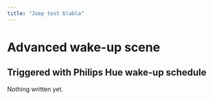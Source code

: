 ```yaml
---
title: "Joep test blabla"
---
```

# Advanced wake-up scene
## Triggered with Philips Hue wake-up schedule

Nothing written yet.
